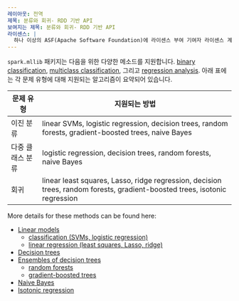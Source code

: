 ```yaml
---
레이아웃: 전역
제목: 분류와 회귀- RDD 기반 API
보여지는 제목: 분류와 회귀- RDD 기반 API
라이센스: |
  하나 이상의 ASF(Apache Software Foundation)에 라이센스 부여 기여자 라이센스 계약. 다음에 배포된 NOTICE 파일을 참조하십시오. 저작권 소유권 관련 추가 정보를 위한 작업입니다. ASF는 Apache License 버전 2.0에 따라 이 파일의 라이센스를 사용자에게 부여합니다. ("라이센스"); 다음 사항을 준수하지 않는 한 이 파일을 사용할 수 없습니다. 면허증. 라이센스 사본은 다음 주소에서 얻을 수 있습니다. http://www.apache.org/licenses/LICENSE-2.0 관련 법률이 요구하거나 서면으로 합의하지 않는 한 소프트웨어 라이센스에 따라 배포되며 "있는 그대로" 배포됩니다. 명시적 또는 묵시적으로 어떠한 종류의 보증이나 조건도 없습니다. 사용 권한을 관리하는 특정 언어에 대해서는 라이센스를 참조하십시오. 사용권에 따른 제한.
---
```


`spark.mllib` 패키지는 다음을 위한 다양한 메소드를 지원합니다. 
[binary classification](http://en.wikipedia.org/wiki/Binary_classification),
[multiclass
classification](http://en.wikipedia.org/wiki/Multiclass_classification), 그리고
[regression analysis](http://en.wikipedia.org/wiki/Regression_analysis). 아래 표에는 각 문제 유형에 대해 지원되는 알고리즘이 요약되어 있습니다.

<table class="table">
  <thead>
    <tr><th>문제 유형</th><th>지원되는 방법</th></tr>
  </thead>
  <tbody>
    <tr>
      <td>이진 분류</td><td>linear SVMs, logistic regression, decision trees, random forests, gradient-boosted trees, naive Bayes</td>
    </tr>
    <tr>
      <td>다중 클래스 분류</td><td>logistic regression, decision trees, random forests, naive Bayes</td>
    </tr>
    <tr>
      <td>회귀</td><td>linear least squares, Lasso, ridge regression, decision trees, random forests, gradient-boosted trees, isotonic regression</td>
    </tr>
  </tbody>
</table>

More details for these methods can be found here:

* [Linear models](mllib-linear-methods.html)
  * [classification (SVMs, logistic regression)](mllib-linear-methods.html#classification)
  * [linear regression (least squares, Lasso, ridge)](mllib-linear-methods.html#linear-least-squares-lasso-and-ridge-regression)
* [Decision trees](mllib-decision-tree.html)
* [Ensembles of decision trees](mllib-ensembles.html)
  * [random forests](mllib-ensembles.html#random-forests)
  * [gradient-boosted trees](mllib-ensembles.html#gradient-boosted-trees-gbts)
* [Naive Bayes](mllib-naive-bayes.html)
* [Isotonic regression](mllib-isotonic-regression.html)
